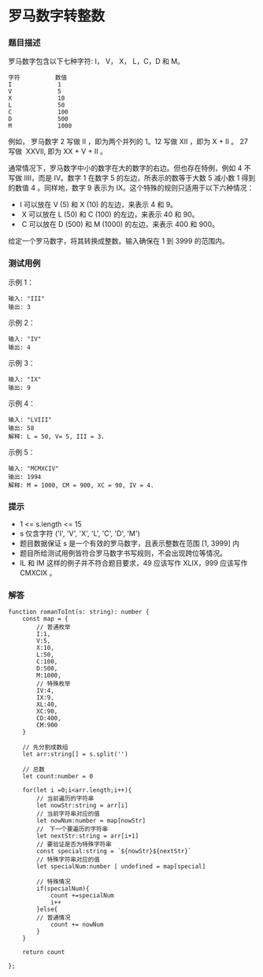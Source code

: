# 罗马数字转整数

### 题目描述 

罗马数字包含以下七种字符: I， V， X， L，C，D 和 M。

```
字符          数值
I             1
V             5
X             10
L             50
C             100
D             500
M             1000
```


例如， 罗马数字 2 写做 II ，即为两个并列的 1。12 写做 XII ，即为 X + II 。 27 写做  XXVII, 即为 XX + V + II 。

通常情况下，罗马数字中小的数字在大的数字的右边。但也存在特例，例如 4 不写做 IIII，而是 IV。数字 1 在数字 5 的左边，所表示的数等于大数 5 减小数 1 得到的数值 4 。同样地，数字 9 表示为 IX。这个特殊的规则只适用于以下六种情况：

+  I 可以放在 V (5) 和 X (10) 的左边，来表示 4 和 9。
+  X 可以放在 L (50) 和 C (100) 的左边，来表示 40 和 90。 
+  C 可以放在 D (500) 和 M (1000) 的左边，来表示 400 和 900。

给定一个罗马数字，将其转换成整数。输入确保在 1 到 3999 的范围内。

### 测试用例

示例 1：

```
输入: "III"
输出: 3
```

示例 2：

```
输入: "IV"
输出: 4
```
示例 3：

```
输入: "IX"
输出: 9
```
示例 4：

```
输入: "LVIII"
输出: 58
解释: L = 50, V= 5, III = 3.
```
示例 5：

```
输入: "MCMXCIV"
输出: 1994
解释: M = 1000, CM = 900, XC = 90, IV = 4.
```



### 提示

+  1 <= s.length <= 15
+  s 仅含字符 ('I', 'V', 'X', 'L', 'C', 'D', 'M')
+  题目数据保证 s 是一个有效的罗马数字，且表示整数在范围 [1, 3999] 内
+  题目所给测试用例皆符合罗马数字书写规则，不会出现跨位等情况。
+  IL 和 IM 这样的例子并不符合题目要求，49 应该写作 XLIX，999 应该写作 CMXCIX 。


### 解答
```
function romanToInt(s: string): number {
    const map = {
        // 普通枚举
        I:1,
        V:5,
        X:10,
        L:50,
        C:100,
        D:500,
        M:1000,
        // 特殊枚举
        IV:4,
        IX:9,
        XL:40,
        XC:90,
        CD:400,
        CM:900    
    }

    // 先分割成数组
    let arr:string[] = s.split('')

    // 总数
    let count:number = 0

    for(let i =0;i<arr.length;i++){
        // 当前遍历的字符串
        let nowStr:string = arr[i]
        // 当前字符串对应的值
        let nowNum:number = map[nowStr]
        //　下一个要遍历的字符串
        let nextStr:string = arr[i+1]
        // 要验证是否为特殊字符串
        const special:string = `${nowStr}${nextStr}`
        // 特殊字符串对应的值
        let specialNum:number | undefined = map[special]

        // 特殊情况
        if(specialNum){
            count +=specialNum
            i++
        }else{
        // 普通情况
            count += nowNum
        }
    }

    return count 
 
};
```